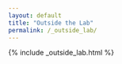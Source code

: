 ```yaml
---
layout: default
title: "Outside the Lab"
permalink: /_outside_lab/
---
```


{% include _outside_lab.html %}

